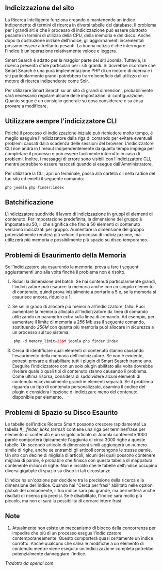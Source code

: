 <!-- Filename: Smart_Search_on_large_sites / Display title: Ricerca Intelligente su Siti Grandi -->

## Indicizzazione del sito

La Ricerca Intelligente funziona creando e mantenendo un indice indipendente di termini di ricerca in diversi tabelle del database. Il problema per i grandi siti è che il processo di indicizzazione può essere piuttosto pesante in termini di utilizzo della CPU, della memoria e del disco. Anche dopo la costruzione iniziale dell'indice, gli aggiornamenti incrementali possono essere altrettanto pesanti. La buona notizia è che interrogare l'indice è un'operazione relativamente veloce e leggera.

Smart Search è adatto per la maggior parte dei siti Joomla. Tuttavia, la ricerca presenta sfide particolari per i siti grandi. Si dovrebbe ricordare che Smart Search è una pura implementazione PHP di un motore di ricerca e i siti particolarmente grandi potrebbero trarre beneficio dall'utilizzo di un motore di ricerca indipendente come Solr.

Per utilizzare Smart Search su un sito di grandi dimensioni, probabilmente sarà necessario regolare alcune delle impostazioni di configurazione. Quanto segue è un consiglio generale su cosa considerare e su cosa provare a modificare.

## Utilizzare sempre l'indicizzatore CLI

Poiché il processo di indicizzazione iniziale può richiedere molto tempo, è meglio eseguire l'indicizzatore dalla riga di comando per evitare eventuali problemi causati dalla scadenza delle sessioni del browser. L'indicizzatore CLI non andrà in timeout indipendentemente da quanto tempo impiega per completare il processo e può essere facilmente interrotto in caso di problemi. Inoltre, i messaggi di errore sono visibili con l'indicizzatore CLI, mentre potrebbero essere nascosti quando si esegue dall'Amministratore.

Per utilizzare la CLI, apri un terminale, passa alla cartella cli nella radice del tuo sito ed emetti il seguente comando:

```
php joomla.php finder:index
```

## Batchificazione

L'indicizzatore suddivide il lavoro di indicizzazione in gruppi di elementi di contenuto. Per impostazione predefinita, la dimensione del gruppo è impostata su 50, il che significa che fino a 50 elementi di contenuto verranno indicizzati per gruppo. Aumentare la dimensione del gruppo potenzialmente renderà più veloce il processo di indicizzazione, ma utilizzerà più memoria e possibilmente più spazio su disco temporaneo.

## Problemi di Esaurimento della Memoria

Se l'indicizzatore sta esaurendo la memoria, prova a fare i seguenti aggiustamenti uno alla volta finché il problema non è risolto.

1. Riduci la dimensione del batch. Se hai contenuti particolarmente grandi, l'indicizzatore può esaurire la memoria anche con un singolo elemento di contenuto, quindi prova inizialmente a portarlo a 5 e, se la memoria si esaurisce ancora, riducilo a 1.  
   
2. Se sei in grado di allocare più memoria all'indicizzatore, fallo. Puoi aumentare la memoria allocata all'indicizzatore da linea di comando utilizzando un parametro extra sulla linea di comando. Ad esempio, per aumentare il limite di memoria a 256 Mb usa il seguente comando, sostituendo *256M* con quanta più memoria puoi allocare in sicurezza a un processo sul tuo sistema.
```php
    php -d memory_limit=256M joomla.php finder:index
```
3. Cerca di identificare quali elementi di contenuto stanno causando l'esaurimento della memoria dell'indicizzatore. Se non è evidente, potresti provare a disabilitare tutti i plugin di Smart Search tranne uno. Eseguire l'indicizzatore con un solo plugin abilitato alla volta dovrebbe rivelare quale o quali tipi di contenuto stanno causando il problema. Come ultima risorsa, considera di suddividere alcuni elementi di contenuto eccezionalmente grandi in elementi separati. Se il problema riguarda un tipo di contenuto personalizzato, esamina il codice del plugin e considera l'opzione di indicizzare meno del contenuto disponibile per elemento.

## Problemi di Spazio su Disco Esaurito

Le tabelle dell'indice Ricerca Smart possono crescere rapidamente! La tabella *#__finder_links_termsX* contiene una riga per termine/frase per elemento di contenuto e un singolo articolo di Joomla contenente 1000 parole comporterà tipicamente l'aggiunta di circa 3000 righe a queste tabelle. Un secondo articolo di dimensioni simili aggiungerà un numero simile di righe, anche se entrambi gli articoli contengono le stesse parole. Un sito con decine di migliaia di articoli, alcuni dei quali possono contenere migliaia di parole, è probabile che finisca con questa tabella di mappatura contenente milioni di righe. Non è insolito che le tabelle dell'indice occupino diversi gigabyte di spazio su disco in tali circostanze.

L'indice ha un'opzione per decidere tra la precisione della ricerca e la dimensione dell'indice. Quando hai "Cerca per frasi" abilitato nelle opzioni globali del componente, il tuo indice sarà più grande, ma permetterà anche risultati di ricerca più precisi. Se è disabilitato, l'indice sarà molto più piccolo, ma non ci sarà la possibilità di cercare intere frasi.

## Note

1. Attualmente non esiste un meccanismo di blocco della concorrenza per impedire che più di un processo esegua l'indicizzatore contemporaneamente. Questo comporterà quasi certamente un indice corrotto. Anche qualcuno che salva le modifiche a un elemento di contenuto mentre viene eseguito un'indicizzazione completa potrebbe potenzialmente danneggiare l'indice.

*Tradotto da openai.com*

